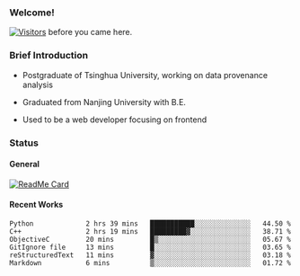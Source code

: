 ### Welcome!

[![Visitors](https://visitor-badge.laobi.icu/badge?page_id=HermitSun.HermitSun)]() before you came here.

### Brief Introduction

- Postgraduate of Tsinghua University, working on data provenance analysis

- Graduated from Nanjing University with B.E.

- Used to be a web developer focusing on frontend

### Status

#### General

[![ReadMe Card](https://github-readme-stats.hermitsun.vercel.app/api?username=HermitSun&count_private=true&show_icons=true)]()

#### Recent Works

<!--START_SECTION:waka-->

```text
Python             2 hrs 39 mins   ███████████░░░░░░░░░░░░░░   44.50 %
C++                2 hrs 19 mins   █████████▓░░░░░░░░░░░░░░░   38.71 %
ObjectiveC         20 mins         █▒░░░░░░░░░░░░░░░░░░░░░░░   05.67 %
GitIgnore file     13 mins         █░░░░░░░░░░░░░░░░░░░░░░░░   03.65 %
reStructuredText   11 mins         ▓░░░░░░░░░░░░░░░░░░░░░░░░   03.18 %
Markdown           6 mins          ▒░░░░░░░░░░░░░░░░░░░░░░░░   01.72 %
```

<!--END_SECTION:waka-->
